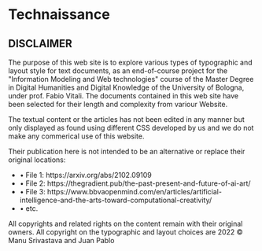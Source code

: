 # Technaissance

## DISCLAIMER
The purpose of this web site is to explore various types of typographic and
layout style for text documents, as an end-of-course project for the "Information
Modeling and Web technologies" course of the Master Degree in Digital Humanities
and Digital Knowledge of the University of Bologna, under prof. Fabio Vitali.
The documents contained in this web site have been selected for their length and
complexity from variour Website. 

The textual content or the articles has not been edited in any manner but only displayed 
as found using different CSS developed by us and we do not make any commerical use of this website.

Their publication here is not intended to be an alternative or
replace their original locations:
<ul>
<li>• File 1: https://arxiv.org/abs/2102.09109
<li>• File 2: https://thegradient.pub/the-past-present-and-future-of-ai-art/
<li>• File 3: https://www.bbvaopenmind.com/en/articles/artificial-intelligence-and-the-arts-toward-computational-creativity/
<li>• etc.
</ul>
All copyrights and related rights on the content remain with their original owners.
All copyright on the typographic and layout choices are 2022 © Manu Srivastava and Juan Pablo
